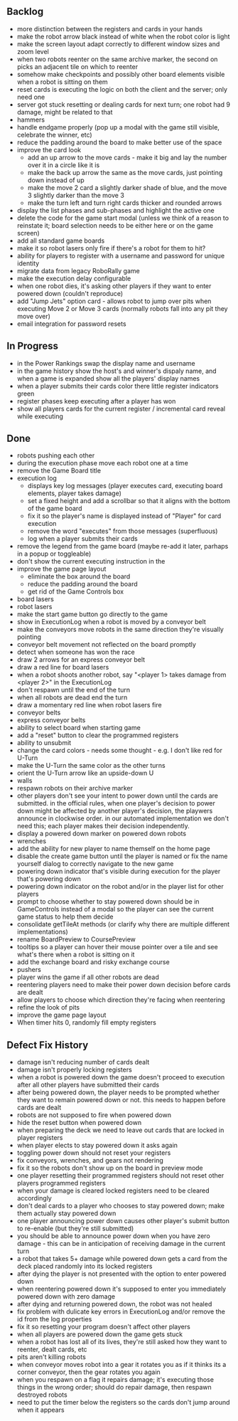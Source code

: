 ## Backlog
* more distinction between the registers and cards in your hands
* make the robot arrow black instead of white when the robot color is light
* make the screen layout adapt correctly to different window sizes and zoom level
* when two robots reenter on the same archive marker, the second on picks an adjacent tile on which to reenter
* somehow make checkpoints and possibly other board elements visible when a robot is sitting on them
* reset cards is executing the logic on both the client and the server; only need one
* server got stuck resetting or dealing cards for next turn; one robot had 9 damage, might be related to that
* hammers
* handle endgame properly (pop up a modal with the game still visible, celebrate the winner, etc)
* reduce the padding around the board to make better use of the space
* improve the card look
    * add an up arrow to the move cards - make it big and lay the number over it in a circle like it is
    * make the back up arrow the same as the move cards, just pointing down instead of up
    * make the move 2 card a slightly darker shade of blue, and the move 3 slightly darker than the move 3
    * make the turn left and turn right cards thicker and rounded arrows
* display the list phases and sub-phases and highlight the active one
* delete the code for the game start modal (unless we think of a reason to reinstate it; board selection needs to be either here or on the game screen)
* add all standard game boards
* make it so robot lasers only fire if there's a robot for them to hit?
* ability for players to register with a username and password for unique identity
* migrate data from legacy RoboRally game
* make the execution delay configurable
* when one robot dies, it's asking other players if they want to enter powered down (couldn't reproduce)
* add "Jump Jets" option card - allows robot to jump over pits when executing Move 2 or Move 3 cards (normally robots fall into any pit they move over)
* email integration for password resets

## In Progress
* in the Power Rankings swap the display name and username
* in the game history show the host's and winner's dispaly name, and when a game is expanded show all the players' display names
* when a player submits their cards color there little register indicators green
* register phases keep executing after a player has won
* show all players cards for the current register / incremental card reveal while executing

## Done
* robots pushing each other
* during the execution phase move each robot one at a time
* remove the Game Board title
* execution log
    * displays key log messages (player executes card, executing board elements, player takes damage)
    * set a fixed height and add a scrollbar so that it aligns with the bottom of the game board
    * fix it so the player's name is displayed instead of "Player" for card execution
    * remove the word "executes" from those messages (superfluous)
    * log when a player submits their cards
* remove the legend from the game board (maybe re-add it later, parhaps in a popup or toggleable)
* don't show the current executing instruction in the 
* improve the game page layout
    * eliminate the box around the board
    * reduce the padding around the board
    * get rid of the Game Controls box
* board lasers
* robot lasers
* make the start game button go directly to the game
* show in ExecutionLog when a robot is moved by a conveyor belt
* make the conveyors move robots in the same direction they're visually pointing
* conveyor belt movement not reflected on the board promptly
* detect when someone has won the race
* draw 2 arrows for an express conveyor belt
* draw a red line for board lasers
* when a robot shoots another robot, say "<player 1> takes <n> damage from <player 2>" in the ExecutionLog
* don't respawn until the end of the turn
* when all robots are dead end the turn
* draw a momentary red line when robot lasers fire
* conveyor belts
* express conveyor belts
* ability to select board when starting game
* add a "reset" button to clear the programmed registers
* ability to unsubmit
* change the card colors - needs some thought - e.g. I don't like red for U-Turn
* make the U-Turn the same color as the other turns
* orient the U-Turn arrow like an upside-down U
* walls
* respawn robots on their archive marker
* other players don't see your intent to power down until the cards are submitted.  in the official rules, when one player's decision to power down might be affected by another player's decision, the playwers announce in clockwise order. in our automated implementation we don't need this; each player makes their decision independently.
* display a powered down marker on powered down robots
* wrenches
* add the ability for new player to name themself on the home page
* disable the create game button until the player is named or fix the name yourself dialog to correctly navigate to the new game
* powering down indicator that's visible during execution for the player that's powering down
* powering down indicator on the robot and/or in the player list for other players
* prompt to choose whether to stay powered down should be in GameControls instead of a modal so the player can see the current game status to help them decide
* consolidate getTileAt methods (or clarify why there are multiple different implementations)
* rename BoardPreview to CoursePreview
* tooltips so a player can hover their mouse pointer over a tile and see what's there when a robot is sitting on it
* add the exchange board and risky exchange course
* pushers
* player wins the game if all other robots are dead
* reentering players need to make their power down decision before cards are dealt
* allow players to choose which direction they're facing when reentering
* refine the look of pits
* improve the game page layout
* When timer hits 0, randomly fill empty registers


## Defect Fix History
* damage isn't reducing number of cards dealt
* damage isn't properly locking registers
* when a robot is powered down the game doesn't proceed to execution after all other players have submitted their cards
* after being powered down, the player needs to be prompted whether they want to remain powered down or not.  this needs to happen before cards are dealt
* robots are not supposed to fire when powered down
* hide the reset button when powered down
* when preparing the deck we need to leave out cards that are locked in player registers
* when player elects to stay powered down it asks again
* toggling power down should not reset your registers
* fix conveyors, wrenches, and gears not rendering
* fix it so the robots don't show up on the board in preview mode
* one player resetting their programmed registers should not reset other players programmed registers
* when your damage is cleared locked registers need to be cleared accordingly
* don't deal cards to a player who chooses to stay powered down; make them actually stay powered down
* one player announcing power down causes other player's submit button to re-enable (but they're still submitted)
* you should be able to announce power down when you have zero damage - this can be in anticipation of receiving damage in the current turn
* a robot that takes 5+ damage while powered down gets a card from the deck placed randomly into its locked registers
* after dying the player is not presented with the option to enter powered down
* when reentering powered down it's supposed to enter you immediately powered down with zero damage
* after dying and returning powered down, the robot was not healed
* fix problem with dulicate key errors in ExecutionLog and/or remove the id from the log properties
* fix it so resetting your program doesn't affect other players
* when all players are powered down the game gets stuck
* when a robot has lost all of its lives, they're still asked how they want to reenter, dealt cards, etc
* pits aren't killing robots
* when conveyor moves robot into a gear it rotates you as if it thinks its a corner conveyor, then the gear rotates you again
* when you respawn on a flag it repairs damage; it's executing those things in the wrong order; should do repair damage, then respawn destroyed robots
* need to put the timer below the registers so the cards don't jump around when it appears
